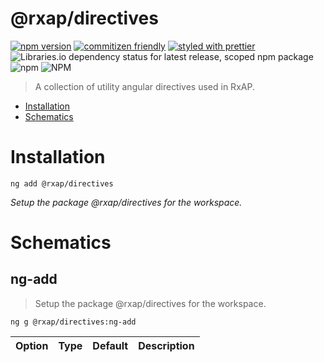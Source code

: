 @rxap/directives
======

[![npm version](https://img.shields.io/npm/v/@rxap/directives?style=flat-square)](https://www.npmjs.com/package/@rxap/directives)
[![commitizen friendly](https://img.shields.io/badge/commitizen-friendly-brightgreen.svg?style=flat-square)](https://commitizen.github.io/cz-cli/)
[![styled with prettier](https://img.shields.io/badge/styled_with-prettier-ff69b4.svg?style=flat-square)](https://github.com/prettier/prettier)
![Libraries.io dependency status for latest release, scoped npm package](https://img.shields.io/librariesio/release/npm/@rxap/directives)
![npm](https://img.shields.io/npm/dm/@rxap/directives)
![NPM](https://img.shields.io/npm/l/@rxap/directives)

> A collection of utility angular directives used in RxAP.

- [Installation](#installation)
- [Schematics](#schematics)

# Installation

```
ng add @rxap/directives
```

*Setup the package @rxap/directives for the workspace.*

# Schematics

## ng-add
> Setup the package @rxap/directives for the workspace.

```
ng g @rxap/directives:ng-add
```

Option | Type | Default | Description
--- | --- | --- | ---


